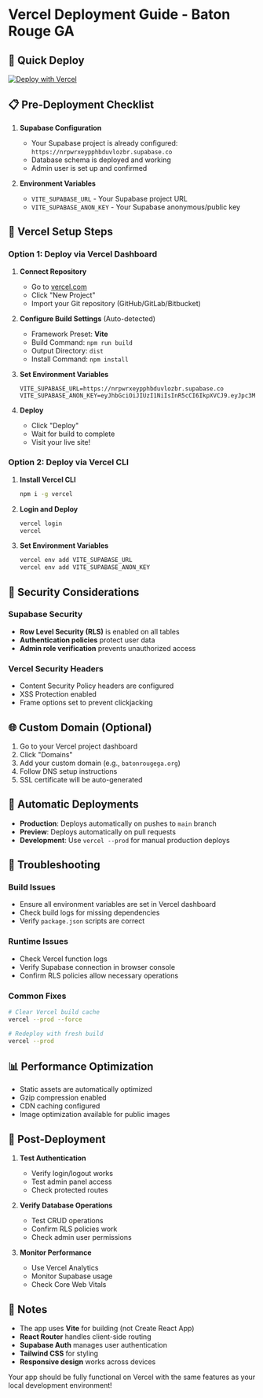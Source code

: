 # Vercel Deployment Guide - Baton Rouge GA

## 🚀 Quick Deploy

[![Deploy with Vercel](https://vercel.com/button)](https://vercel.com/new/clone?repository-url=https://github.com/YOUR_USERNAME/batonrougega)

## 📋 Pre-Deployment Checklist

1. **Supabase Configuration**

   - Your Supabase project is already configured: `https://nrpwrxeypphbduvlozbr.supabase.co`
   - Database schema is deployed and working
   - Admin user is set up and confirmed

2. **Environment Variables**
   - `VITE_SUPABASE_URL` - Your Supabase project URL
   - `VITE_SUPABASE_ANON_KEY` - Your Supabase anonymous/public key

## 🔧 Vercel Setup Steps

### Option 1: Deploy via Vercel Dashboard

1. **Connect Repository**

   - Go to [vercel.com](https://vercel.com)
   - Click "New Project"
   - Import your Git repository (GitHub/GitLab/Bitbucket)

2. **Configure Build Settings** (Auto-detected)

   - Framework Preset: **Vite**
   - Build Command: `npm run build`
   - Output Directory: `dist`
   - Install Command: `npm install`

3. **Set Environment Variables**

   ```
   VITE_SUPABASE_URL=https://nrpwrxeypphbduvlozbr.supabase.co
   VITE_SUPABASE_ANON_KEY=eyJhbGciOiJIUzI1NiIsInR5cCI6IkpXVCJ9.eyJpc3MiOiJzdXBhYmFzZSIsInJlZiI6Im5ycHdyeGV5cHBoYmR1dmxvemJyIiwicm9sZSI6ImFub24iLCJpYXQiOjE3NjA4ODk5OTIsImV4cCI6MjA3NjQ2NTk5Mn0.XniYr49uEN0ljo55UJlVbH1Qsur2G04rMfe3YWVTF4s
   ```

4. **Deploy**
   - Click "Deploy"
   - Wait for build to complete
   - Visit your live site!

### Option 2: Deploy via Vercel CLI

1. **Install Vercel CLI**

   ```bash
   npm i -g vercel
   ```

2. **Login and Deploy**

   ```bash
   vercel login
   vercel
   ```

3. **Set Environment Variables**
   ```bash
   vercel env add VITE_SUPABASE_URL
   vercel env add VITE_SUPABASE_ANON_KEY
   ```

## 🔐 Security Considerations

### Supabase Security

- **Row Level Security (RLS)** is enabled on all tables
- **Authentication policies** protect user data
- **Admin role verification** prevents unauthorized access

### Vercel Security Headers

- Content Security Policy headers are configured
- XSS Protection enabled
- Frame options set to prevent clickjacking

## 🌐 Custom Domain (Optional)

1. Go to your Vercel project dashboard
2. Click "Domains"
3. Add your custom domain (e.g., `batonrougega.org`)
4. Follow DNS setup instructions
5. SSL certificate will be auto-generated

## 🔄 Automatic Deployments

- **Production**: Deploys automatically on pushes to `main` branch
- **Preview**: Deploys automatically on pull requests
- **Development**: Use `vercel --prod` for manual production deploys

## 🐛 Troubleshooting

### Build Issues

- Ensure all environment variables are set in Vercel dashboard
- Check build logs for missing dependencies
- Verify `package.json` scripts are correct

### Runtime Issues

- Check Vercel function logs
- Verify Supabase connection in browser console
- Confirm RLS policies allow necessary operations

### Common Fixes

```bash
# Clear Vercel build cache
vercel --prod --force

# Redeploy with fresh build
vercel --prod
```

## 📊 Performance Optimization

- Static assets are automatically optimized
- Gzip compression enabled
- CDN caching configured
- Image optimization available for public images

## 🔧 Post-Deployment

1. **Test Authentication**

   - Verify login/logout works
   - Test admin panel access
   - Check protected routes

2. **Verify Database Operations**

   - Test CRUD operations
   - Confirm RLS policies work
   - Check admin user permissions

3. **Monitor Performance**
   - Use Vercel Analytics
   - Monitor Supabase usage
   - Check Core Web Vitals

## 📝 Notes

- The app uses **Vite** for building (not Create React App)
- **React Router** handles client-side routing
- **Supabase Auth** manages user authentication
- **Tailwind CSS** for styling
- **Responsive design** works across devices

Your app should be fully functional on Vercel with the same features as your local development environment!
